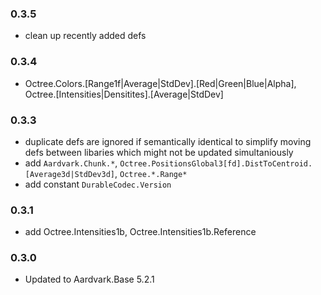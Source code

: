 ### 0.3.5
- clean up recently added defs

### 0.3.4
- Octree.Colors.[Range1f|Average|StdDev].[Red|Green|Blue|Alpha], Octree.[Intensities|Densitites].[Average|StdDev]

### 0.3.3
- duplicate defs are ignored if semantically identical to simplify moving defs between libaries which might not be updated simultaniously
- add `Aardvark.Chunk.*`, `Octree.PositionsGlobal3[fd].DistToCentroid.[Average3d|StdDev3d]`, `Octree.*.Range*`
- add constant `DurableCodec.Version`

### 0.3.1
- add Octree.Intensities1b, Octree.Intensities1b.Reference

### 0.3.0
- Updated to Aardvark.Base 5.2.1